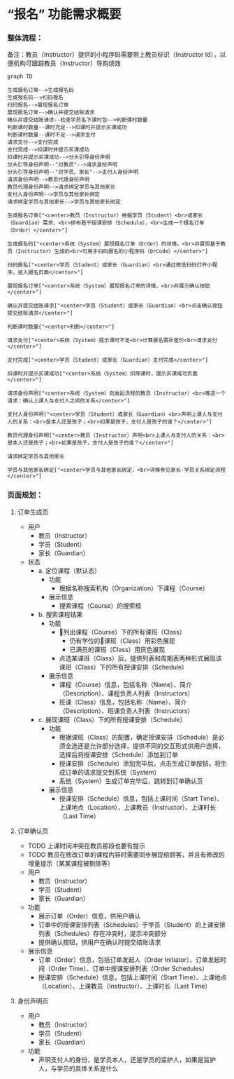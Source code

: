 # “报名” 功能需求概要

### 整体流程：

备注：教员（Instructor）提供的小程序码需要带上教员标识（Instructor Id），以便机构可跟踪教员（Instructor）导购绩效

```mermaid
graph TD

生成报名订单-->生成报名码
生成报名码-->扫码报名
扫码报名-->展现报名订单
展现报名订单-->确认并提交结账请求
确认并提交结账请求--检查学员名下课时包-->判断课时数量
判断课时数量--课时充足-->扣课时并提示买课成功
判断课时数量--课时不足-->请求支付
请求支付-->支付完成
支付完成-->扣课时并提示买课成功
扣课时并提示买课成功-->分头引导身份声明
分头引导身份声明--"对教员"-->请求身份声明
分头引导身份声明--"对学员、家长"-->支付人身份声明
请求身份声明-->教员代理身份声明
教员代理身份声明-->请求绑定学员与其他家长
支付人身份声明-->学员与其他家长绑定
请求绑定学员与其他家长-->学员与其他家长绑定

生成报名订单["<center>教员（Instructor）根据学员（Student）<br>或家长（Guardian）需求，<br>排布若干授课安排（Schedule），<br>生成一个报名订单（Order）</center>"]

生成报名码["<center>系统（System）展现报名订单（Order）的详情，<br>并展现基于教员（Instructor）生成的<br>可用于扫码报名的小程序码（QrCode）</center>"]

扫码报名["<center>学员（Student）或家长（Guardian）<br>通过微信扫码打开小程序，进入报名页面</center>"]

展现报名订单["<center>系统（System）展现报名订单的详情，<br>并展示确认按钮</center>"]

确认并提交结账请求["<center>学员（Student）或家长（Guardian）<br>点击确认按钮提交结账请求</center>"]

判断课时数量{"<center>判断</center>"}

请求支付["<center>系统（System）提示课时不足<br>计算报名需补差价<br>请求支付</center>"]

支付完成["<center>学员（Student）或家长（Guardian）支付完成</center>"]

扣课时并提示买课成功["<center>系统（System）扣除课时，展示买课成功页面</center>"]

请求身份声明["<center>系统（System）向发起流程的教员（Instructor）<br>推送一个请求：确认上课人与支付人之间的关系</center>"]

支付人身份声明["<center>学员（Student）或家长（Guardian）<br>声明上课人与支付人的关系：<br>是本人还是孩子；<br>如果是孩子，支付人是孩子的谁？</center>"]

教员代理身份声明["<center>教员（Instructor）声明<br>上课人与支付人的关系：<br>是本人还是孩子；<br>如果是孩子，支付人是孩子的谁？</center>"]

请求绑定学员与其他家长

学员与其他家长绑定["<center>学员与其他家长绑定，<br>详情参见家长-学员关系绑定流程</center>"]
```

### 页面规划：

1. 订单生成页
	* 用户
		* 教员（Instructor）
		* 学员（Student）
		* 家长（Guardian）
	* 状态
		- a. 定位课程（默认态）
			* 功能
				* 根据名称搜索机构（Organization）下课程（Course）
			* 展示信息
				* 搜索课程（Course）的搜索框
		- b. 搜索课程结果
			* 功能
				* 列出课程（Course）下的所有课班（Class）
					* 仍有学位的课班（Class）用彩色展现
					* 已满员的课班（Class）用灰色展现
				* 点选某课班（Class）后，提供列表和周期表两种形式展现该课班（Class）下的所有授课安排（Schedule）
			* 展示信息
				* 课程（Course）信息，包括名称（Name）、简介（Description）、课程负责人列表（Instructors）
				* 班课（Class）信息，包括名称（Name）、简介（Description）、班课负责人列表（Instructors）
		- c. 展现课班（Class）下的所有授课安排（Schedule）
			* 功能
				* 根据课班（Class）的配置，确定授课安排（Schedule）是必须全选还是允许部分选择，提供不同的交互形式供用户选择，选择后将授课安排（Schedule）添加到订单
				* 授课安排（Schedule）添加完毕后，点击生成订单按钮，将生成订单的请求提交到系统（System）
				* 系统（System）生成订单完毕后，跳转到订单确认页
			* 展示信息
				* 授课安排（Schedule）信息，包括上课时间（Start Time）、上课地点（Location）、上课教员（Instructor）、上课时长（Last Time）

2. 订单确认页
	* TODO 上课时间冲突在教员那段也要有提示
	* TODO 教员在修改订单的课程内容时需要同步展现给顾客，并且有修改的增量提示（某某课程被剔除等）
	* 用户
		* 教员（Instructor）
		* 学员（Student）
		* 家长（Guardian）
	* 功能
		* 展示订单（Order）信息，供用户确认
		* 订单中的授课安排列表（Schedules）于学员（Student）的上课安排列表（Schedules）存在冲突时，提示冲突部分
		* 提供确认按钮，供用户在确认时提交结账请求
	* 展示信息
		* 订单（Order）信息，包括订单发起人（Order Initiator）、订单发起时间（Order Time）、订单中授课安排列表（Order Schedules）
		* 授课安排（Schedule）信息，包括上课时间（Start Time）、上课地点（Location）、上课教员（Instructor）、上课时长（Last Time）

3. 身份声明页
	* 用户
		* 教员（Instructor）
		* 学员（Student）
		* 家长（Guardian）
	* 功能
		* 声明支付人的身份，是学员本人，还是学员的监护人，如果是监护人，与学员的具体关系是什么
<!--stackedit_data:
eyJoaXN0b3J5IjpbMTUwNDM2NzYzOCwtOTA5OTQ1Njc2LDE1OT
k5NjA2MDAsMTQ4NDY3ODEzNSwxOTI5MjY5MzAwLDU0MDY2NDIx
NywtMTU1MTY3MjAyMywtMTkwMTcxMTYzMiwtMTUyMjIyMjcyMS
w3NDIzODEzODQsMjAwMTg0MDU5NCw5ODIyNzU3ODEsMjAwMTg0
MDU5NCwtMzI5MTc3MDAwLDEzOTU0MzIwNjIsMTE5NzMwOTgzLC
03NDMwODk4MTIsMTgyMDA0MTQ2NCwxNTMyNDk0NzA2LDE2Nzg1
NTg0NzVdfQ==
-->